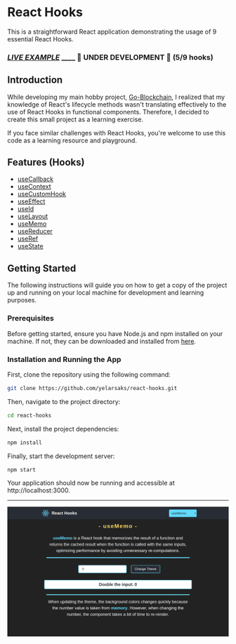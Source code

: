 

# React Hooks

This is a straightforward React application demonstrating the usage of 9 essential React Hooks.



### [*LIVE EXAMPLE*](https://elarsaks.github.io/react-hooks/) ____ 🚧 UNDER DEVELOPMENT 🚧 (5/9 hooks)

## Introduction

While developing my main hobby project, [Go-Blockchain](https://github.com/elarsaks/Go-blockchain), I realized that my knowledge of React's lifecycle methods wasn't translating effectively to the use of React Hooks in functional components. Therefore, I decided to create this small project as a learning exercise. 

If you face similar challenges with React Hooks, you're welcome to use this code as a learning resource and playground.

## Features (Hooks)

- [useCallback](https://react.dev/reference/react/useCallback)
- [useContext](https://react.dev/reference/react/useContext)
- [useCustomHook](https://react.dev/reference/react/useCustomHook)
- [useEffect](https://react.dev/reference/react/useEffect)
- [useId](https://react.dev/reference/react/useId)
- [useLayout](https://react.dev/reference/react/useLayout)
- [useMemo](https://react.dev/reference/react/useMemo)
- [useReducer](https://react.dev/reference/react/useReducer)
- [useRef](https://react.dev/reference/react/useRef)
- [useState](https://react.dev/reference/react/useState)


## Getting Started

The following instructions will guide you on how to get a copy of the project up and running on your local machine for development and learning purposes.

### Prerequisites

Before getting started, ensure you have Node.js and npm installed on your machine. If not, they can be downloaded and installed from [here](https://nodejs.org/).

### Installation and Running the App

First, clone the repository using the following command:

```bash
git clone https://github.com/yelarsaks/react-hooks.git
```

Then, navigate to the project directory:
```bash
cd react-hooks
```

Next, install the project dependencies:
```bash
npm install
```

Finally, start the development server:
```bash
npm start
```

Your application should now be running and accessible at http://localhost:3000.  

------
![Topology Diagram](https://github.com/elarsaks/react-hooks/blob/main/public/some.png)
